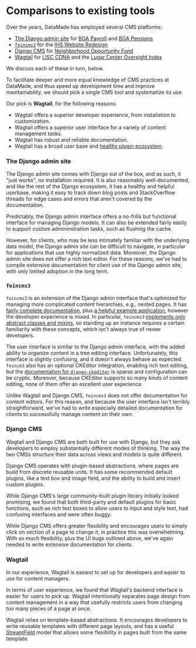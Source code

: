 # Comparisons to existing tools

Over the years, DataMade has employed several CMS platforms:

- [The Django admin site](https://docs.djangoproject.com/en/stable/ref/contrib/admin/) for [BGA Payroll](https://github.com/datamade/bga-payroll) and [BGA Pensions](https://github.com/datamade/bga-pensions)
- [`feincms3`](https://github.com/matthiask/feincms3) for the [IHS Website Redesign](https://github.com/datamade/ihs-website-v2)
- [Django CMS](https://www.django-cms.org/en/) for [Neighborhood Opportunity Fund](https://github.com/datamade/neighborhood-fund)
- [Wagtail](https://wagtail.io/) for [LISC CDNA](https://github.com/datamade/lisc-cnda) and the [Lugar Center Oversight Index](https://github.com/datamade/committee-oversight)

We discuss each of these in turn, below.

To facilitate deeper and more equal knowledge of CMS practices at DataMade, and
thus speed up development time and improve maintainability, we should pick a
single CMS tool and systematize its use.

Our pick is **Wagtail**, for the following reasons:

- Wagtail offers a superior developer experience, from installation to customization.
- Wagtail offers a superior user interface for a variety of content management tasks.
- Wagtail has robust and reliable documentation.
- Wagtail has a broad user base and [healthy plugin ecosystem](https://github.com/springload/awesome-wagtail).

### The Django admin site

The Django admin site comes with Django out of the box, and as such, it "just
works", no installation required. It is also reasonably well-documented, and
like the rest of the Django ecosystem, it has a healthy and helpful userbase,
making it easy to track down blog posts and StackOverflow threads for edge cases
and errors that aren't covered by the documentation.

Predictably, the Django admin interface offers a no-frills but functional interface
for managing Django models. It can also be extended fairly easily to support
custom admininstration tasks, such as flushing the cache.

However, for clients, who may be less intimately familiar with the underlying
data model, the Django admin site can be difficult to navigate, in particular
for applications that use highly normalized data. Moreover, the Django admin
site does not offer a rich text editor. For these reasons, we've had to compile
extensive documentation for client use of the Django admin site, with only
limited adoption in the long term.

### `feincms3`

`feincms3` is an extension of the Django admin interface that's optimized for
managing more complicated content hierarchies, e.g., nested pages. It has
[fairly complete documentation](https://feincms3.readthedocs.io/en/latest/index.html),
plus [a helpful example application](https://github.com/matthiask/feincms3-example),
however the developer experience is mixed. In particular, `feincms3` [implements
_only_ abstract classes and mixins](https://feincms3.readthedocs.io/en/latest/introduction.html),
so standing up an instance requires a certain familiarity with these concepts,
which isn't always true of newer developers.

The user interface is similar to the Django admin interface, with the added
ability to organize content in a tree editing interface. Unfortunately, this
interface is slightly confusing, and it doesn't always behave as expected.
`feincm3` also has an optional CKEditor integration, enabling rich text
editing, but the [documentation for `django-ckeditor`](https://github.com/django-ckeditor/django-ckeditor)
is sparse and configuration can be cryptic. Moreover, because CKEditor supports
so many kinds of content editing, none of them offer an excellent user
experience.

Unlike Wagtail and Django CMS, `feincms3` does not offer documentation for
content editors. For this reason, and because the user interface isn't terribly
straightforward, we've had to write especially detailed documentation for
clients to successfully manage content on their own.

### Django CMS

Wagtail and Django CMS are both built for use with Django, but they ask
developers to employ substantially different modes of thinking. The way the two
CMSs structure their data across views and models is quite different.

Django CMS operates with plugin-based abstractions, where pages are build from
discrete reusable units. It has some recommended default plugins, like a text
box and image field, and the ability to build and insert custom plugins.

While Django CMS's large community-built plugin library initially looked
promising, we found that both third-party and default plugins for basic
functions, such as rich text boxes to allow users to input and style text,
had confusing interfaces and were often buggy.

While Django CMS offers greater flexibility and encourages users to simply click
on section of a page to change it, in practice this was overwhelming. With so
much flexibility, plus the UI bugs outlined above, we've again needed to write
extensive documentation for clients.

### Wagtail

In our experience, Wagtail is easiest to set up for developers and easier to
use for content managers.

In terms of user experience, we found that Wagtail's backend interface is easier
for users to pick up. Wagtail intentionally separates page design from content
management in a way that usefully restricts users from changing too many pieces
of a page at once.

Wagtail relies on template-based abstractions. It encourages developers to write
reusable templates with different page layouts, and has a useful [StreamField](https://docs.wagtail.io/en/stable/topics/streamfield.html) model that allows some flexibility in pages built from the same template.
